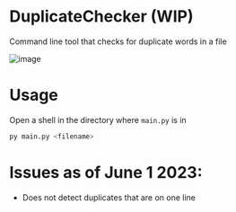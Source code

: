 # DuplicateChecker (WIP)

Command line tool that checks for duplicate words in a file

![image](https://github.com/speckly/DuplicateChecker/assets/60218942/153173a7-b3cd-438b-a25e-4a84796c938f)

# Usage 
Open a shell in the directory where ```main.py``` is in
```sh
py main.py <filename>
```

# Issues as of June 1 2023:
- Does not detect duplicates that are on one line
